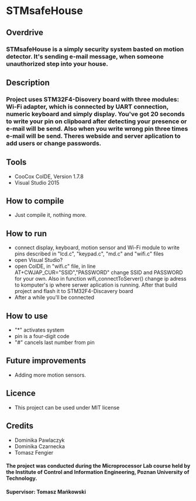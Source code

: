 # STMsafeHouse

## Overdrive
### STMsafeHouse is a simply security system basted on motion detector. It's sending e-mail message, when someone unauthorized step into your house.

## Description
### Project uses STM32F4-Disovery board with three modules: Wi-Fi adapter, which is connected by UART connection, numeric keyboard and simply display. You've got 20 seconds to write your pin on clipboard after detecting your presence or e-mail will be send. Also when you write wrong pin three times e-mail will be send. Theres webside and server aplication to add users or change passwords.

## Tools
- CooCox CoIDE, Version 1.7.8
- Visual Studio 2015

## How to compile
- Just compile it, nothing more.

## How to run
- connect display, keyboard, motion sensor and Wi-Fi module to write pins described in "lcd.c", "keypad.c", "md.c" and "wifi.c"
files
- open Visual Studio?
- open CoIDE, in "wifi.c" file, in line AT+CWJAP_CUR=\"SSID\",\"PASSWORD\" change SSID and PASSWORD for your own. Also in function wifi_connectToServer() change ip adress to komputer's ip where serwer aplication is running. After that build project and flash it to STM32F4-Discavery board
- After a while you'll be connected

## How to use
- "*" activates system
- pin is a four-digit code
- "#" cancels last number from pin

## Future improvements
- Adding more motion sensors.

## Licence
- This project can be used under MIT license

## Credits
- Dominika Pawlaczyk
- Dominika Czarnecka
- Tomasz Fengier

#### The project was conducted during the Microprocessor Lab course held by the Institute of Control and Information Engineering, Poznan University of Technology.
#### Supervisor: Tomasz Mańkowski
